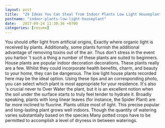 ```yaml
---
layout: post
title:  "29 Ideas You Can Steal from Indoor Plants Low Light Houseplant"
postname: "indoor-plants-low-light-houseplant"
date:   2017-09-24 11:30:36 +0700
categories: [resume]
---
```

You should offer light from artificial origins, Exactly where organic light is received by plants. Additionally, some plants furnish the additional advantage of removing toxins out of the air. Thus don't stress in the event you harbor 't such a thing a number of these plants are suited to beginners. House plants are popular indoor decoration decorations. These plants really are a few. Whilst they could incorporate health benefits, charm, and beauty to your home, they can be dangerous. The low light house plants recorded here may be the ideal option. Using these tips and an corresponding photo, you can select which plant is most appropriate for your residence. It's also 's crucial never to Over Water the plant, but it is an excellent notion when the soil under the surface starts to truly feel tender to hydrate it. Broadly speaking, plants with long linear leaves (for instance, the Spider Plant) are far more inclined to fluorine. Plants utilize most of light. This precise popular and long-lasting plant grows well indoors. Though the quantity of watering varies substantially based on the species Many potted crops have to be permitted to accomplish a level of dryness in between waterings.

